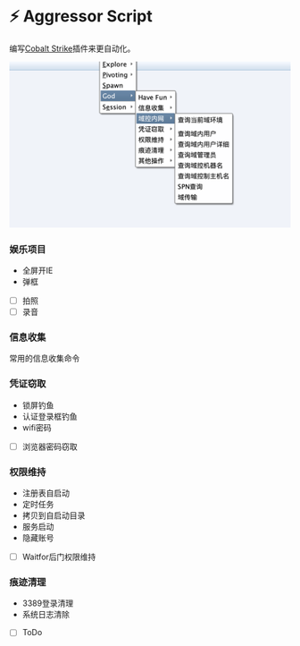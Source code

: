 # ⚡️ Aggressor Script
编写[Cobalt Strike](https://www.cobaltstrike.com/)插件来更自动化。

![xxx](pic/pic.png)

### 娱乐项目
- 全屏开IE
- 弹框
- [ ] 拍照
- [ ] 录音

### 信息收集
常用的信息收集命令

### 凭证窃取
- 锁屏钓鱼
- 认证登录框钓鱼
- wifi密码
- [ ] 浏览器密码窃取

### 权限维持
- 注册表自启动
- 定时任务
- 拷贝到自启动目录
- 服务启动
- 隐藏账号
- [ ] Waitfor后门权限维持

### 痕迹清理
- 3389登录清理
- 系统日志清除 
- [ ] ToDo